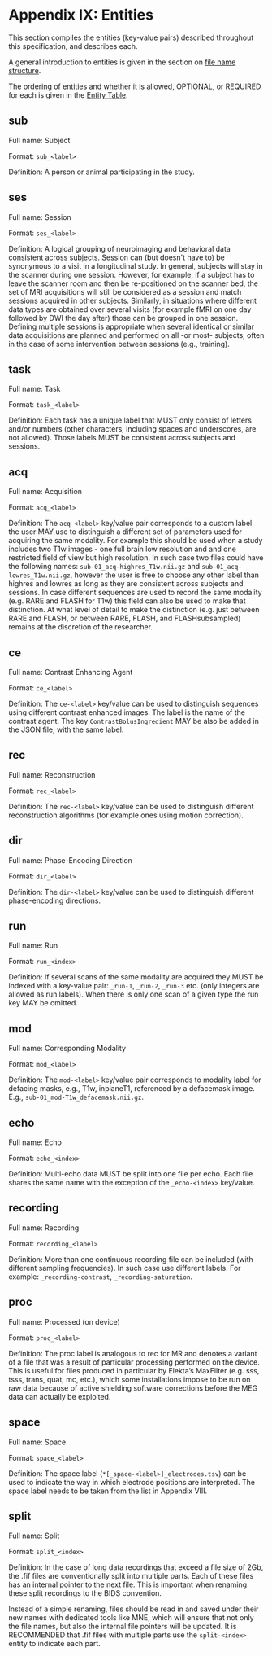 # Appendix IX: Entities

This section compiles the entities (key-value pairs) described throughout this
specification, and describes each.

A general introduction to entities is given in the section on
[file name structure](../02-common-principles.md#file-name-structure).

The ordering of entities and whether it is allowed, OPTIONAL, or REQUIRED for
each is given in the [Entity Table](04-entity-table.md).


## sub

Full name: Subject

Format: `sub_<label>`

Definition: A person or animal participating in the study.


## ses

Full name: Session

Format: `ses_<label>`

Definition: A logical grouping of neuroimaging and behavioral data consistent across
subjects.
Session can (but doesn't have to) be synonymous to a visit in a
longitudinal study.
In general, subjects will stay in the scanner during one session.
However, for example, if a subject has to leave the scanner room and then
be re-positioned on the scanner bed, the set of MRI acquisitions will still
be considered as a session and match sessions acquired in other subjects.
Similarly, in situations where different data types are obtained over
several visits (for example fMRI on one day followed by DWI the day after)
those can be grouped in one session.
Defining multiple sessions is appropriate when several identical or similar
data acquisitions are planned and performed on all -or most- subjects,
often in the case of some intervention between sessions (e.g., training).


## task

Full name: Task

Format: `task_<label>`

Definition: Each task has a unique label that MUST only consist of letters and/or
numbers (other characters, including spaces and underscores, are not
allowed).
Those labels MUST be consistent across subjects and sessions.


## acq

Full name: Acquisition

Format: `acq_<label>`

Definition: The `acq-<label>` key/value pair corresponds to a custom label the
user MAY use to distinguish a different set of parameters used for
acquiring the same modality.
For example this should be used when a study includes two T1w images - one
full brain low resolution and and one restricted field of view but high
resolution.
In such case two files could have the following names:
`sub-01_acq-highres_T1w.nii.gz` and `sub-01_acq-lowres_T1w.nii.gz`, however the
user is free to choose any other label than highres and lowres as long as
they are consistent across subjects and sessions.
In case different sequences are used to record the same modality (e.g. RARE
and FLASH for T1w) this field can also be used to make that distinction.
At what level of detail to make the distinction (e.g. just between RARE and
FLASH, or between RARE, FLASH, and FLASHsubsampled) remains at the
discretion of the researcher.


## ce

Full name: Contrast Enhancing Agent

Format: `ce_<label>`

Definition: The `ce-<label>` key/value can be used to distinguish
sequences using different contrast enhanced images.
The label is the name of the contrast agent.
The key `ContrastBolusIngredient` MAY be also be added in the JSON file, with
the same label.


## rec

Full name: Reconstruction

Format: `rec_<label>`

Definition: The `rec-<label>` key/value can be used to distinguish
different reconstruction algorithms (for example ones using motion
correction).


## dir

Full name: Phase-Encoding Direction

Format: `dir_<label>`

Definition: The `dir-<label>` key/value can be used to distinguish
different phase-encoding directions.


## run

Full name: Run

Format: `run_<index>`

Definition: If several scans of the same modality are acquired they MUST be indexed
with a key-value pair: `_run-1`, `_run-2`, `_run-3` etc. (only integers
are allowed as run labels).
When there is only one scan of a given type the run key MAY be omitted.


## mod

Full name: Corresponding Modality

Format: `mod_<label>`

Definition: The `mod-<label>` key/value pair corresponds to modality label for defacing
masks, e.g., T1w, inplaneT1, referenced by a defacemask image.
E.g., `sub-01_mod-T1w_defacemask.nii.gz`.


## echo

Full name: Echo

Format: `echo_<index>`

Definition: Multi-echo data MUST be split into one file per echo.
Each file shares the same name with the exception of the `_echo-<index>`
key/value.


## recording

Full name: Recording

Format: `recording_<label>`

Definition: More than one continuous recording file can be included (with different
sampling frequencies).
In such case use different labels.
For example: `_recording-contrast`, `_recording-saturation`.


## proc

Full name: Processed (on device)

Format: `proc_<label>`

Definition: The proc label is analogous to rec for MR and denotes a variant of a file
that was a result of particular processing performed on the device.
This is useful for files produced in particular by Elekta’s MaxFilter
(e.g. sss, tsss, trans, quat, mc, etc.), which some installations impose to
be run on raw data because of active shielding software corrections before
the MEG data can actually be exploited.


## space

Full name: Space

Format: `space_<label>`

Definition: The space label (`*[_space-<label>]_electrodes.tsv`) can be used
to indicate the way in which electrode positions are interpreted.
The space label needs to be taken from the list in Appendix VIII.


## split

Full name: Split

Format: `split_<index>`

Definition: In the case of long data recordings that exceed a file size of 2Gb, the
.fif files are conventionally split into multiple parts.
Each of these files has an internal pointer to the next file.
This is important when renaming these split recordings to the BIDS
convention.

Instead of a simple renaming, files should be read in and saved under their
new names with dedicated tools like MNE, which will ensure that not only
the file names, but also the internal file pointers will be updated.
It is RECOMMENDED that .fif files with multiple parts use the
`split-<index>` entity to indicate each part.


